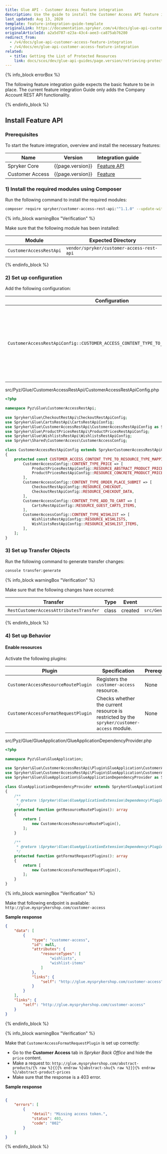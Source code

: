 ```yaml
---
title: Glue API - Customer Access feature integration
description: Use the guide to install the Customer Access API feature in your project.
last_updated: Aug 13, 2020
template: feature-integration-guide-template
originalLink: https://documentation.spryker.com/v4/docs/glue-api-customer-access-feature-integration
originalArticleId: a2a5d787-e23a-43c4-aee3-ca875ab76280
redirect_from:
  - /v4/docs/glue-api-customer-access-feature-integration
  - /v4/docs/en/glue-api-customer-access-feature-integration
related:
  - title: Getting the List of Protected Resources
    link: docs/scos/dev/glue-api-guides/page.version/retrieving-protected-resources.html
---
```


{% info_block errorBox %}

The following feature integration guide expects the basic feature to be in place.
The current feature integration Guide only adds the Company Account REST API functionality.

{% endinfo_block %}

## Install Feature API
### Prerequisites
To start the feature integration, overview and install the necessary features:

| Name | Version | Integration guide |
| --- | --- | --- |
| Spryker Core | {{page.version}} | [Feature API](/docs/scos/dev/feature-integration-guides/{{page.version}}/glue-api/glue-api-installation-and-configuration.html) | 
| Customer Access | {{page.version}} | [Feature](/docs/scos/dev/feature-integration-guides/{{page.version}}/customer-access-feature-integration.html) |

### 1) Install the required modules using Composer
Run the following command to install the required modules:

```bash
composer require spryker/customer-access-rest-api:"^1.1.0" --update-with-dependencies
```

{% info_block warningBox "Verification" %}

Make sure that the following module has been installed:

| Module | Expected Directory |
| --- | --- |
| `CustomerAccessRestApi` | `vendor/spryker/customer-access-rest-api` |

{% endinfo_block %}

### 2) Set up configuration
Add the following configuration:

| Configuration | Specification | Prerequisites | Namespace |
| --- | --- | --- | --- |
| `CustomerAccessRestApiConfig::CUSTOMER_ACCESS_CONTENT_TYPE_TO_RESOURCE_TYPE_MAPPING` | Array that provides a mapping between customer access content types and the corresponding REST resource names. | None |`\Spryker\Glue\CustomerAccessRestApi` |

src/Pyz/Glue/CustomerAccessRestApi/CustomerAccessRestApiConfig.php
    
```php
<?php
 
namespace Pyz\Glue\CustomerAccessRestApi;
 
use Spryker\Glue\CheckoutRestApi\CheckoutRestApiConfig;
use Spryker\Glue\CartsRestApi\CartsRestApiConfig;
use Spryker\Glue\CustomerAccessRestApi\CustomerAccessRestApiConfig as SprykerCustomerAccessRestApiConfig;
use Spryker\Glue\ProductPricesRestApi\ProductPricesRestApiConfig;
use Spryker\Glue\WishlistsRestApi\WishlistsRestApiConfig;
use Spryker\Shared\CustomerAccess\CustomerAccessConfig;
 
class CustomerAccessRestApiConfig extends SprykerCustomerAccessRestApiConfig
{
    protected const CUSTOMER_ACCESS_CONTENT_TYPE_TO_RESOURCE_TYPE_MAPPING = [
        CustomerAccessConfig::CONTENT_TYPE_PRICE => [
            ProductPricesRestApiConfig::RESOURCE_ABSTRACT_PRODUCT_PRICES,
            ProductPricesRestApiConfig::RESOURCE_CONCRETE_PRODUCT_PRICES,
        ],
        CustomerAccessConfig::CONTENT_TYPE_ORDER_PLACE_SUBMIT => [
            CheckoutRestApiConfig::RESOURCE_CHECKOUT,
            CheckoutRestApiConfig::RESOURCE_CHECKOUT_DATA,
        ],
        CustomerAccessConfig::CONTENT_TYPE_ADD_TO_CART => [
            CartsRestApiConfig::RESOURCE_GUEST_CARTS_ITEMS,
        ],
        CustomerAccessConfig::CONTENT_TYPE_WISHLIST => [
            WishlistsRestApiConfig::RESOURCE_WISHLISTS,
            WishlistsRestApiConfig::RESOURCE_WISHLIST_ITEMS,
        ],
    ];
}
```

### 3) Set up Transfer Objects
Run the following command to generate transfer changes:

```bash
console transfer:generate
```

{% info_block warningBox "Verification" %}

Make sure that the following changes have occurred:

| Transfer | Type | Event | Path |
| --- | --- | --- | --- |
| `RestCustomerAccessAttributesTransfer` | class | created | `src/Generated/Shared/Transfer/RestCustomerAccessAttributesTransfer` |

{% endinfo_block %}

### 4) Set up Behavior
#### Enable resources

Activate the following plugins:

| Plugin | Specification | Prerequisites | Namespace |
| --- | --- | --- | --- |
| `CustomerAccessResourceRoutePlugin` | Registers the `customer-access` resource. | None | `Spryker\Glue\CustomerAccessRestApi\Plugin\GlueApplication` |
| `CustomerAccessFormatRequestPlugin` | Checks whether the current resource is restricted by the `spryker/customer-access` module. | None | `Spryker\Glue\CustomerAccessRestApi\Plugin\GlueApplication` |

src/Pyz/Glue/GlueApplication/GlueApplicationDependencyProvider.php

```php
<?php
 
namespace Pyz\Glue\GlueApplication;
 
use Spryker\Glue\CustomerAccessRestApi\Plugin\GlueApplication\CustomerAccessFormatRequestPlugin;
use Spryker\Glue\CustomerAccessRestApi\Plugin\GlueApplication\CustomerAccessResourceRoutePlugin;
use Spryker\Glue\GlueApplication\GlueApplicationDependencyProvider as SprykerGlueApplicationDependencyProvider;
 
class GlueApplicationDependencyProvider extends SprykerGlueApplicationDependencyProvider
{
    /**
     * @return \Spryker\Glue\GlueApplicationExtension\Dependency\Plugin\ResourceRoutePluginInterface[]
     */
    protected function getResourceRoutePlugins(): array
    {
        return [
            new CustomerAccessResourceRoutePlugin(),
        ];
    }
 
    /**
     * @return \Spryker\Glue\GlueApplicationExtension\Dependency\Plugin\FormatRequestPluginInterface[]
     */
    protected function getFormatRequestPlugins(): array
    {
        return [
            new CustomerAccessFormatRequestPlugin(),
        ];
    }
}
```

{% info_block warningBox "Verification" %}

Make that following endpoint is available:
`http://glue.mysprykershop.com/customer-access`

**Sample response**

```json
{
    "data": [
        {
            "type": "customer-access",
            "id": null,
            "attributes": {
                "resourceTypes": [
                    "wishlists",
                    "wishlist-items"
                ]
            },
            "links": {
                "self": "http://glue.mysprykershop.com/customer-access"
            }
        }
    ],
    "links": {
        "self": "http://glue.mysprykershop.com/customer-access"
    }
}
```


{% endinfo_block %}

{% info_block warningBox "Verification" %}

Make that `CustomerAccessFormatRequestPlugin` is set up correctly:

* Go to the **Customer Access** tab in *Spryker Back Office* and hide the `price` content.
* Make a request to: `http://glue.mysprykershop.com/abstract-products/{% raw %}{{{% endraw %}abstract-sku{% raw %}}}{% endraw %}/abstract-product-prices`
* Make sure that the response is a 403 error.

**Sample response**

```json

{
    "errors": [
        {
            "detail": "Missing access token.",
            "status": 403,
            "code": "002"
        }
    ]
}
```


{% endinfo_block %}

